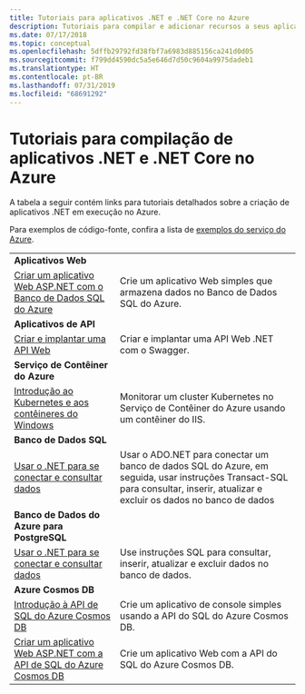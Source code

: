 ```yaml
---
title: Tutoriais para aplicativos .NET e .NET Core no Azure
description: Tutoriais para compilar e adicionar recursos a seus aplicativos móveis e Web usando os serviços do Azure e .NET, .NET Core, ASP.NET e ASP.NET.
ms.date: 07/17/2018
ms.topic: conceptual
ms.openlocfilehash: 5dffb29792fd38fbf7a6983d885156ca241d0d05
ms.sourcegitcommit: f799dd4590dc5a5e646d7d50c9604a9975dadeb1
ms.translationtype: HT
ms.contentlocale: pt-BR
ms.lasthandoff: 07/31/2019
ms.locfileid: "68691292"
---
```

# <a name="tutorials-for-building-net-and-net-core-apps-in-azure"></a>Tutoriais para compilação de aplicativos .NET e .NET Core no Azure

A tabela a seguir contém links para tutoriais detalhados sobre a criação de aplicativos .NET em execução no Azure.

Para exemplos de código-fonte, confira a lista de [exemplos do serviço do Azure](https://azure.microsoft.com/resources/samples/?platform=dotnet&sort=2).

| | |
|---|---|
| **Aplicativos Web**||
| [Criar um aplicativo Web ASP.NET com o Banco de Dados SQL do Azure][1] | Crie um aplicativo Web simples que armazena dados no Banco de Dados SQL do Azure. |
| **Aplicativos de API**||
| [Criar e implantar uma API Web][3] | Criar e implantar uma API Web .NET com o Swagger. | 
| **Serviço de Contêiner do Azure** ||
| [Introdução ao Kubernetes e aos contêineres do Windows][4] | Monitorar um cluster Kubernetes no Serviço de Contêiner do Azure usando um contêiner do IIS.
| **Banco de Dados SQL** ||
| [Usar o .NET para se conectar e consultar dados][5] | Usar o ADO.NET para conectar um banco de dados SQL do Azure, em seguida, usar instruções Transact-SQL para consultar, inserir, atualizar e excluir os dados no banco de dados | 
| **Banco de Dados do Azure para PostgreSQL** ||
| [Usar o .NET para se conectar e consultar dados][6] | Use instruções SQL para consultar, inserir, atualizar e excluir dados no banco de dados. |
| **Azure Cosmos DB** ||
| [Introdução à API de SQL do Azure Cosmos DB][7] | Crie um aplicativo de console simples usando a API do SQL do Azure Cosmos DB. |
| [Criar um aplicativo Web ASP.NET com a API de SQL do Azure Cosmos DB][8] | Crie um aplicativo Web com a API do SQL do Azure Cosmos DB. |

[1]: /azure/app-service-web/app-service-web-tutorial-dotnet-sqldatabase
[2]: /azure/cosmos-db/sql-api-dotnet-application
[3]: /azure/app-service-api/app-service-api-dotnet-get-started
[4]: /azure/container-service/container-service-kubernetes-windows-walkthrough
[5]: /azure/sql-database/sql-database-connect-query-dotnet
[6]: /azure/postgresql/connect-csharp
[7]: /azure/cosmos-db/sql-api-get-started
[8]: /azure/cosmos-db/sql-api-dotnet-application
